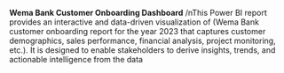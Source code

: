 **Wema Bank Customer Onboarding Dashboard**
/nThis Power BI report provides an interactive and data-driven visualization of (Wema Bank customer onboarding report for the year 2023 that captures customer demographics, sales performance, financial analysis, project monitoring, etc.). It is designed to enable stakeholders to derive insights, trends, and actionable intelligence from the data
